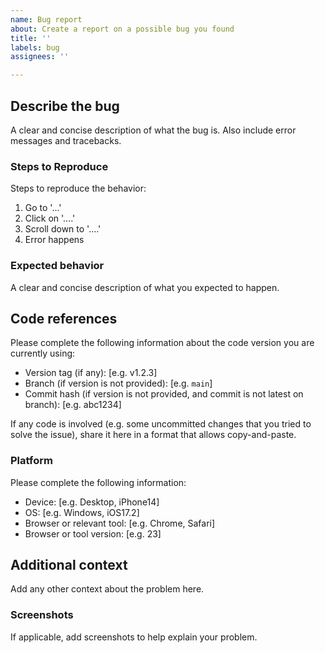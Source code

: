 ```yaml
---
name: Bug report
about: Create a report on a possible bug you found
title: ''
labels: bug
assignees: ''

---
```


## Describe the bug
A clear and concise description of what the bug is.
Also include error messages and tracebacks.

### Steps to Reproduce
Steps to reproduce the behavior:
1. Go to '...'
2. Click on '....'
3. Scroll down to '....'
4. Error happens

### Expected behavior
A clear and concise description of what you expected to happen.

## Code references
Please complete the following information about the code version you are currently using:
 - Version tag (if any): [e.g. v1.2.3]
 - Branch (if version is not provided): [e.g. `main`]
 - Commit hash (if version is not provided, and commit is not latest on branch): [e.g. abc1234]

If any code is involved (e.g. some uncommitted changes that you tried to solve the issue), share it here in a format that allows copy-and-paste.

### Platform
Please complete the following information:
 - Device: [e.g. Desktop, iPhone14]
 - OS: [e.g. Windows, iOS17.2]
 - Browser or relevant tool: [e.g. Chrome, Safari]
 - Browser or tool version: [e.g. 23]

## Additional context
Add any other context about the problem here.

### Screenshots
If applicable, add screenshots to help explain your problem.
